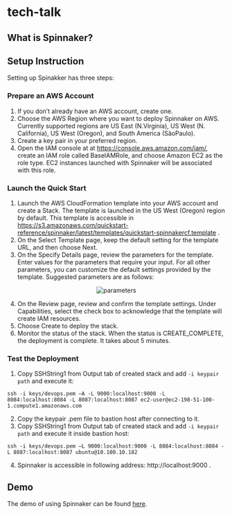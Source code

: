 # tech-talk

## What is Spinnaker?

## Setup Instruction

Setting up Spinakker has three steps:

### Prepare an AWS Account

1. If you don’t already have an AWS account, create one.
2. Choose the AWS Region where you want to deploy Spinnaker on AWS. Currently supported regions are  US East (N.Virginia), US West (N. California), US West (Oregon), and South America (SãoPaulo).
3. Create a key pair in your preferred region.
4. Open the IAM console at at https://console.aws.amazon.com/iam/, create an IAM role called BaseIAMRole, and choose Amazon EC2 as the role type. EC2 instances launched with Spinnaker will be associated with this role.

### Launch the Quick Start

1. Launch the AWS CloudFormation template into your AWS account and create a Stack. The template is launched in the US West (Oregon) region by default. This template is accessible in https://s3.amazonaws.com/quickstart-reference/spinnaker/latest/templates/quickstart-spinnakercf.template . 
2. On the Select Template page, keep the default setting for the template URL, and then choose Next.
3. On the Specify Details page, review the parameters for the template. Enter values for the parameters that require your input. For all other parameters, you can customize the default settings provided by the template. Suggested parameters are as follows: 

<center>
  
![parameters](https://media.github.ncsu.edu/user/8135/files/07f85076-3b73-11e8-9cad-350dacfd1e48)

</center>

4. On the Review page, review and confirm the template settings. Under Capabilities, select the check box to acknowledge that the template will create IAM resources.
5. Choose Create to deploy the stack.
6. Monitor the status of the stack. When the status is CREATE_COMPLETE, the deployment is complete. It takes about 5 minutes.

### Test the Deployment

1. Copy SSHString1 from Output tab of created stack and add `-i keypair path` and execute it:

```
ssh -i keys/devops.pem –A -L 9000:localhost:9000 -L 8084:localhost:8084 -L 8087:localhost:8087 ec2-user@ec2-198-51-100-1.compute1.amazonaws.com
```
2. Copy the keypair .pem file to bastion host after connecting to it.
3. Copy SSHString1 from Output tab of created stack and add `-i keypair path` and execute it inside bastion host:

```
ssh -i keys/devops.pem –L 9000:localhost:9000 -L 8084:localhost:8084 -L 8087:localhost:8087 ubuntu@10.100.10.182

```
4. Spinnaker is accessible in following address:  http://localhost:9000 .


## Demo

The demo of using Spinnaker can be found [here](https://www.youtube.com/watch?v=3R59USSvtqQ&t=26s).

